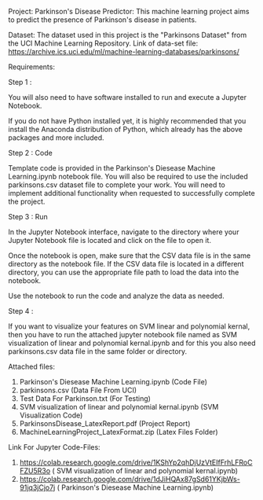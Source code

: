 Project: Parkinson's Disease Predictor: 
This machine learning project aims to predict the presence of Parkinson's disease in patients.

Dataset:
The dataset used in this project is the "Parkinsons Dataset" from the UCI Machine Learning Repository.
Link of data-set file: https://archive.ics.uci.edu/ml/machine-learning-databases/parkinsons/

Requirements:

Step 1 : 

You will also need to have software installed to run and execute a Jupyter Notebook.

If you do not have Python installed yet, it is highly recommended that you install the Anaconda distribution of Python, which already has the above packages and more included.

Step 2 : Code

Template code is provided in the Parkinson's Diesease Machine Learning.ipynb notebook file. You will also be required to use the included parkinsons.csv dataset file to complete your work. You will need to implement additional functionality when requested to successfully complete the project. 

Step 3 : Run

In the Jupyter Notebook interface, navigate to the directory where your Jupyter Notebook file is located and click on the file to open it.

Once the notebook is open, make sure that the CSV data file is in the same directory as the notebook file. If the CSV data file is located in a different directory, you can use the appropriate file path to load the data into the notebook.

Use the notebook to run the code and analyze the data as needed.

Step 4 :

If you want to visualize your features on SVM linear and polynomial kernal, then you have to run the attached jupyter notebook file named as SVM visualization of linear and polynomial kernal.ipynb and for this you also need parkinsons.csv data file in the same folder or directory.


Attached files:

1) Parkinson's Diesease Machine Learning.ipynb (Code File)
2) parkinsons.csv (Data File From UCI)
3) Test Data For Parkinson.txt (For Testing)
4) SVM visualization of linear and polynomial kernal.ipynb (SVM Visualization Code)
5) ParkinsonsDisease_LatexReport.pdf (Project Report)
6) MachineLearningProject_LatexFormat.zip (Latex Files Folder)


Link For Jupyter Code-Files:

1) https://colab.research.google.com/drive/1KShYp2qhDjUzVtEIfFrhLFRoCFZU5R3o ( SVM visualization of linear and polynomial kernal.ipynb)
2) https://colab.research.google.com/drive/1dJiHQAx87gSd61YKjbWs-91jq3jCjo7j ( Parkinson's Diesease Machine Learning.ipynb)

